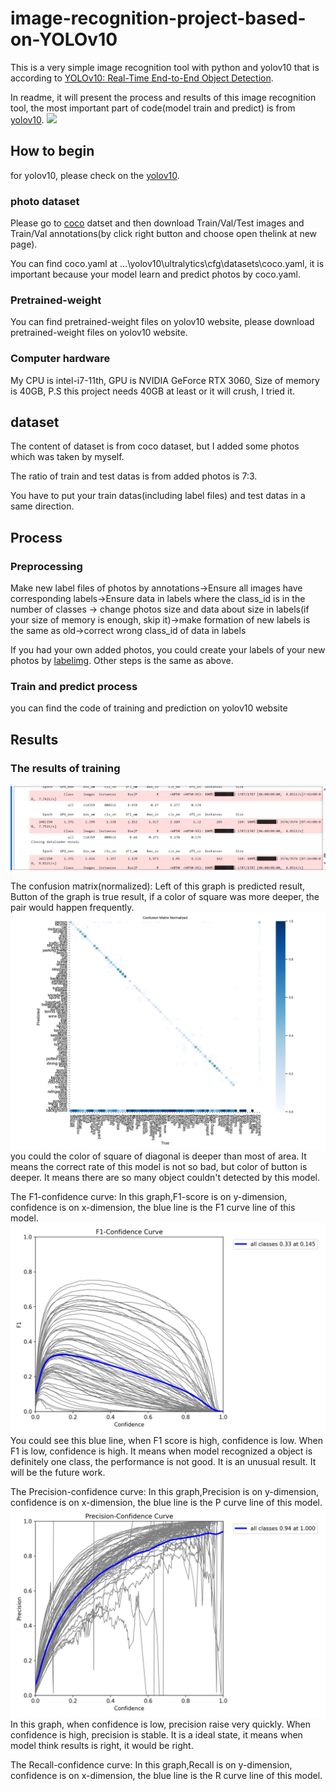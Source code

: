# image-recognition-project-based-on-YOLOv10
This is a very simple image recognition tool with python and yolov10 that is according to [YOLOv10: Real-Time End-to-End Object Detection](https://arxiv.org/abs/2405.14458).

In readme, it will present the process and results of this image recognition tool, the most important part of code(model train and predict) is from [yolov10](https://github.com/THU-MIG/yolov10/tree/main). 
<img src="https://lh7-us.googleusercontent.com/docsz/AD_4nXflw-lQoXZlwEoMaubvogwEXWpUsK4gkglPfnlUpa_ASr2-g9gEEf5imPpeuMttkkBFNxqMAjINgIb6AVcFF2hXSZnQ_YCCg6Jokaz-4BxnJlhyL2AKw4Ty6lW-JT7H6uO7B80TMx0ytXBl4Xr0ZB5WCzE?key=zkoZqw4rJh7cg9cG7yYpEA"> 

## How to begin
for yolov10, please check on the [yolov10](https://github.com/THU-MIG/yolov10/tree/main). 

### photo dataset
Please go to [coco](https://cocodataset.org/#download) datset and then download Train/Val/Test images and Train/Val annotations(by click right button and choose open thelink at new page).

You can find coco.yaml at ...\yolov10\ultralytics\cfg\datasets\coco.yaml, it is important because your model learn and predict photos by coco.yaml.

### Pretrained-weight
You can find pretrained-weight files on yolov10 website, please download pretrained-weight files on yolov10 website.

### Computer hardware
My CPU is intel-i7-11th, GPU is NVIDIA GeForce RTX 3060, Size of memory is 40GB, P.S this project needs 40GB at least or it will crush, I tried it.

## dataset
The content of dataset is from coco dataset, but I added some photos which was taken by myself.

The ratio of train and test datas is from added photos is 7:3.

You have to put your train datas(including label files) and test datas in a same direction.

## Process
### Preprocessing
Make new label files of photos by annotations->Ensure all images have corresponding labels->Ensure data in labels where the class_id is in the number of classes
-> change photos size and data about size in labels(if your size of memory is enough, skip it)->make formation of new labels is the same as old->correct wrong class_id of data in labels

If you had your own added photos, you could create your labels of your new photos by [labelimg](https://github.com/HumanSignal/labelImg/blob/master/README.rst).
Other steps is the same as above.

### Train and predict process
you can find the code of training and prediction on yolov10 website

## Results
### The results of training
<img src="https://github.com/aegon1994/image-recognition-project-based-on-YOLOv10/blob/main/readphotosimages/readme%20photos/process%20of%20training.png?raw=true">

The confusion matrix(normalized):
Left of this graph is predicted result, Button of the graph is true result, if a color of square was more deeper, the pair would happen frequently. 
<img src="https://github.com/aegon1994/image-recognition-project-based-on-YOLOv10/blob/main/readphotosimages/readme%20photos/confusion_matrix_normalized.png?raw=true">
you could the color of square of diagonal is deeper than most of area. It means the correct rate of this model is not so bad, but color of button is deeper.
It means there are so many object couldn't detected by this model.

The F1-confidence curve:
In this graph,F1-score is on y-dimension, confidence is on x-dimension, the blue line is the F1 curve line of this model.
<img src="https://github.com/aegon1994/image-recognition-project-based-on-YOLOv10/blob/main/readphotosimages/readme%20photos/F1_curve.png?raw=true">
You could see this blue line, when F1 score is high, confidence is low. When F1 is low, confidence is high. It means when model recognized a object is definitely one class, the performance is not good.
It is an unusual result. It will be the future work. 

The Precision-confidence curve:
In this graph,Precision is on y-dimension, confidence is on x-dimension, the blue line is the P curve line of this model.
<img src="https://github.com/aegon1994/image-recognition-project-based-on-YOLOv10/blob/main/readphotosimages/readme%20photos/P_curve.png?raw=true">
In this graph, when confidence is low, precision raise very quickly. When confidence is high, precision is stable.
It is a ideal state, it means when model think results is right, it would be right.

The Recall-confidence curve:
In this graph,Recall is on y-dimension, confidence is on x-dimension, the blue line is the R curve line of this model.
